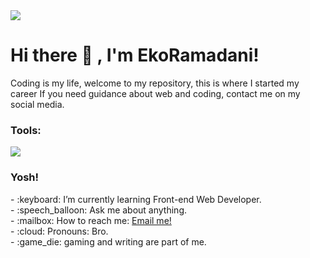 <img src="[https://img.shields.io/badge/Text%20Editor-Visual%20Studio%20Code-blue?&logo=visual%20studio%20code&logoColor=blue](https://media4.giphy.com/media/v1.Y2lkPTc5MGI3NjExZ2tjM2pwMjdrcDc4N3E0dDhkcGIwbWluemVzYnY2aDI1bTlsYXk3dyZlcD12MV9pbnRlcm5hbF9naWZfYnlfaWQmY3Q9Zw/ckr4W2ppxPBeIF8dx4/giphy.gif)" />

# <summary><strong>Hi there :wave: , I'm EkoRamadani!</strong></summary>
Coding is my life,
welcome to my repository,
this is where I started my career
If you need guidance about web and coding, contact me on my social media.

### <summary><strong>Tools:</strong></summary>
<p>
    <img src="https://img.shields.io/badge/Text%20Editor-Visual%20Studio%20Code-blue?&logo=visual%20studio%20code&logoColor=blue" />
</p>

### <summary><strong>Yosh!</strong></summary>
<p>
    - :keyboard: I’m currently learning Front-end Web Developer. </br>
    - :speech_balloon: Ask me about anything.</br>
    - :mailbox: How to reach me: <a href="mailto:ekor4m4d4n1@gmail.com">Email me!</a>  </br>
    - :cloud: Pronouns: Bro. </br>
    - :game_die: gaming and writing are part of me. </br>
<p>
 
<!-- ### <summary><strong>Let's connect!</strong></summary>

<a href="https://www.instagram.com/yours/">
  <img align="left" alt="Goo's Instagram" width="20px" src="https://simpleicons.now.sh/instagram/495f7e" />
</a>
<a href="https://yours.com/">
  <img align="left" alt="Goo's Blog" width="20px" src="https://simpleicons.now.sh/blogger/495f7e" />
</a>

<!--
**EkoRamadhan17/EkoRamadhan17** is a ✨ _special_ ✨ repository because its `README.md` (this file) appears on your GitHub profile.

Here are some ideas to get you started:

- 🔭 I’m currently working on ...
- 🌱 I’m currently learning ...
- 👯 I’m looking to collaborate on ...
- 🤔 I’m looking for help with ...
- 💬 Ask me about ...
- 📫 How to reach me: ...
- 😄 Pronouns: ...
- ⚡ Fun fact: ...
-->
